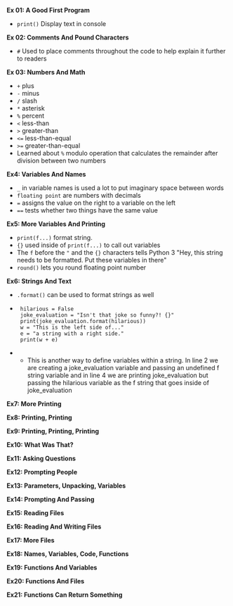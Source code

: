 **Ex 01: A Good First Program**
- `print()` Display text in console


**Ex 02: Comments And Pound Characters**
 - `#` Used to place comments throughout the code to help explain it further to readers

**Ex 03: Numbers And Math**
 - `+` plus
 - `-` minus
 - `/` slash
 - `*` asterisk
 - `%` percent
 - `<` less-than
 - `>` greater-than
 - `<=` less-than-equal
 - `>=` greater-than-equal
 - Learned about `%` modulo operation that calculates the remainder after division between two numbers

**Ex4: Variables And Names**
 - `_` in variable names is used a lot to put imaginary space between words
 - `floating point` are numbers with decimals
 - `=` assigns the value on the right to a variable on the left
 - `==` tests whether two things have the same value

**Ex5: More Variables And Printing**
 - `print(f...)` format string.
 - `{}` used inside of `print(f...)` to call out variables
 - The `f` before the `"` and the `{}` characters tells Python 3 "Hey, this string needs to be formatted. Put these variables in there"
 - `round()` lets you round floating point number

**Ex6: Strings And Text**
 - `.format()` can be used to format strings as well
 - ```
    hilarious = False
    joke_evaluation = "Isn't that joke so funny?! {}"
    print(joke_evaluation.format(hilarious))
    w = "This is the left side of..."
    e = "a string with a right side."
    print(w + e)
    ```
  - - This is another way to define variables within a string. In line 2 we are creating a joke_evaluation variable and passing an undefined f string variable  and in line 4 we are printing joke_evaluation but passing the hilarious variable as the f string that goes inside of joke_evaluation

**Ex7: More Printing**

**Ex8: Printing, Printing**

**Ex9: Printing, Printing, Printing**

**Ex10: What Was That?**

**Ex11: Asking Questions**

**Ex12: Prompting People**

**Ex13: Parameters, Unpacking, Variables**

**Ex14: Prompting And Passing**

**Ex15: Reading Files**

**Ex16: Reading And Writing Files**

**Ex17: More Files**

**Ex18: Names, Variables, Code, Functions**

**Ex19: Functions And Variables**

**Ex20: Functions And Files**

**Ex21: Functions Can Return Something**
